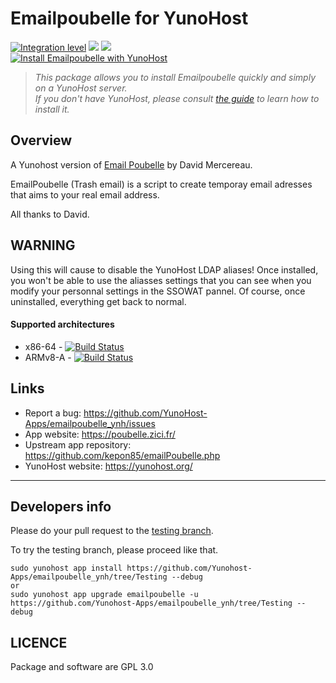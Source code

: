 # Emailpoubelle for YunoHost

[![Integration level](https://dash.yunohost.org/integration/emailpoubelle.svg)](https://dash.yunohost.org/appci/app/emailpoubelle) ![](https://ci-apps.yunohost.org/ci/badges/emailpoubelle.status.svg) ![](https://ci-apps.yunohost.org/ci/badges/emailpoubelle.maintain.svg)  
[![Install Emailpoubelle with YunoHost](https://install-app.yunohost.org/install-with-yunohost.png)](https://install-app.yunohost.org/?app=emailpoubelle)

> *This package allows you to install Emailpoubelle quickly and simply on a YunoHost server.  
If you don't have YunoHost, please consult [the guide](https://yunohost.org/#/install) to learn how to install it.*

## Overview
A Yunohost version of [Email Poubelle](http://www.mercereau.info/sortie-de-la-version-1-0-demailpoubelle-php-email-jetable-auto-hebergeable/) by David Mercereau.

EmailPoubelle (Trash email) is a script to create temporay email adresses that aims to your real email address.

All thanks to David. 

## WARNING

Using this will cause to disable the YunoHost LDAP aliases! Once installed, you won't be able to use the aliasses settings that you can see when you modify your personnal settings in the SSOWAT pannel.
Of course, once uninstalled, everything get back to normal. 

#### Supported architectures

* x86-64 - [![Build Status](https://ci-apps.yunohost.org/ci/logs/emailpoubelle%20%28Apps%29.svg)](https://ci-apps.yunohost.org/ci/apps/emailpoubelle/)
* ARMv8-A - [![Build Status](https://ci-apps-arm.yunohost.org/ci/logs/emailpoubelle%20%28Apps%29.svg)](https://ci-apps-arm.yunohost.org/ci/apps/emailpoubelle/)

## Links

 * Report a bug: https://github.com/YunoHost-Apps/emailpoubelle_ynh/issues
 * App website: https://poubelle.zici.fr/
 * Upstream app repository: https://github.com/kepon85/emailPoubelle.php
 * YunoHost website: https://yunohost.org/

---

## Developers info

Please do your pull request to the [testing branch](https://github.com/Yunohost-Apps/emailpoubelle_ynh/tree/Testing).

To try the testing branch, please proceed like that.
```
sudo yunohost app install https://github.com/Yunohost-Apps/emailpoubelle_ynh/tree/Testing --debug
or
sudo yunohost app upgrade emailpoubelle -u https://github.com/Yunohost-Apps/emailpoubelle_ynh/tree/Testing --debug
```

## LICENCE

Package and software are GPL 3.0
